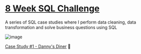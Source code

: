 # [8 Week SQL Challenge](https://8weeksqlchallenge.com/getting-started/)

A series of SQL case studies where I perform data cleaning, data transformation and solve business questions using SQL

![image](https://user-images.githubusercontent.com/72626506/137976082-3de2b3c8-3931-4510-a5c6-e022f42b60a7.png)

[ Case Study #1 - Danny's Diner](https://github.com/sebachiara88/8-Week-SQL-Challenge/tree/main/Case%20Study%20%231%20-%20Danny's%20Diner) 🍣

